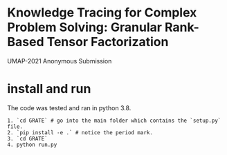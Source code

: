 # Knowledge Tracing for Complex Problem Solving: Granular Rank-Based Tensor Factorization
UMAP-2021 Anonymous Submission

# install and run  
The code was tested and ran in python 3.8.
```angular2html
1. `cd GRATE` # go into the main folder which contains the `setup.py` file.
2. `pip install -e .` # notice the period mark.
3. `cd GRATE` 
4. python run.py
```